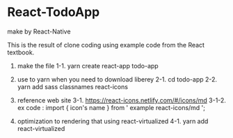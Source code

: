 # React-TodoApp
make by React-Native

This is the result of clone coding using example code from the React textbook.

1. make the file
   1-1. yarn create react-app todo-app

2. use to yarn when you need to download liberey
   2-1. cd todo-app
   2-2. yarn add sass classnames react-icons

3. reference web site
  3-1. https://react-icons.netlify.com/#/icons/md
   3-1-2. ex code : import { icon's name } from ' example react-icons/md ';

4. optimization to rendering that using react-virtualized
   4-1. yarn add react-virtualized 
